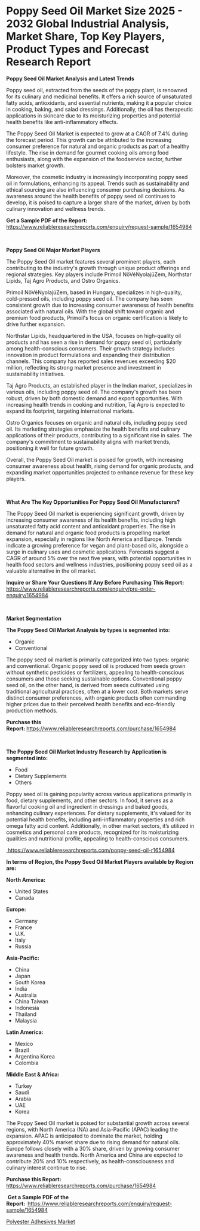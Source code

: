 <p><h1>Poppy Seed Oil Market Size 2025 - 2032 Global Industrial Analysis, Market Share, Top Key Players, Product Types and Forecast Research Report</h1></p><p><strong>Poppy Seed Oil Market Analysis and Latest Trends</strong></p>
<p><p>Poppy seed oil, extracted from the seeds of the poppy plant, is renowned for its culinary and medicinal benefits. It offers a rich source of unsaturated fatty acids, antioxidants, and essential nutrients, making it a popular choice in cooking, baking, and salad dressings. Additionally, the oil has therapeutic applications in skincare due to its moisturizing properties and potential health benefits like anti-inflammatory effects.</p><p>The Poppy Seed Oil Market is expected to grow at a CAGR of 7.4% during the forecast period. This growth can be attributed to the increasing consumer preference for natural and organic products as part of a healthy lifestyle. The rise in demand for gourmet cooking oils among food enthusiasts, along with the expansion of the foodservice sector, further bolsters market growth. </p><p>Moreover, the cosmetic industry is increasingly incorporating poppy seed oil in formulations, enhancing its appeal. Trends such as sustainability and ethical sourcing are also influencing consumer purchasing decisions. As awareness around the health benefits of poppy seed oil continues to develop, it is poised to capture a larger share of the market, driven by both culinary innovation and wellness trends.</p></p>
<p><strong>Get a Sample PDF of the Report:&nbsp;</strong> <a href="https://www.reliableresearchreports.com/enquiry/request-sample/1654984?utm_campaign=2192&utm_medium=2&utm_source=Github&utm_content=ia&utm_term=07032025&utm_id=poppy-seed-oil">https://www.reliableresearchreports.com/enquiry/request-sample/1654984</a></p>
<p>&nbsp;</p>
<p><strong>Poppy Seed Oil Major Market Players</strong></p>
<p><p>The Poppy Seed Oil market features several prominent players, each contributing to the industry's growth through unique product offerings and regional strategies. Key players include Primoil NöVéNyolajüZem, Northstar Lipids, Taj Agro Products, and Ostro Organics.</p><p>Primoil NöVéNyolajüZem, based in Hungary, specializes in high-quality, cold-pressed oils, including poppy seed oil. The company has seen consistent growth due to increasing consumer awareness of health benefits associated with natural oils. With the global shift toward organic and premium food products, Primoil's focus on organic certification is likely to drive further expansion.</p><p>Northstar Lipids, headquartered in the USA, focuses on high-quality oil products and has seen a rise in demand for poppy seed oil, particularly among health-conscious consumers. Their growth strategy includes innovation in product formulations and expanding their distribution channels. This company has reported sales revenues exceeding $20 million, reflecting its strong market presence and investment in sustainability initiatives.</p><p>Taj Agro Products, an established player in the Indian market, specializes in various oils, including poppy seed oil. The company's growth has been robust, driven by both domestic demand and export opportunities. With increasing health trends in cooking and nutrition, Taj Agro is expected to expand its footprint, targeting international markets.</p><p>Ostro Organics focuses on organic and natural oils, including poppy seed oil. Its marketing strategies emphasize the health benefits and culinary applications of their products, contributing to a significant rise in sales. The company's commitment to sustainability aligns with market trends, positioning it well for future growth.</p><p>Overall, the Poppy Seed Oil market is poised for growth, with increasing consumer awareness about health, rising demand for organic products, and expanding market opportunities projected to enhance revenue for these key players.</p></p>
<p>&nbsp;</p>
<p><strong>What Are The Key Opportunities For Poppy Seed Oil Manufacturers?</strong></p>
<p><p>The Poppy Seed Oil market is experiencing significant growth, driven by increasing consumer awareness of its health benefits, including high unsaturated fatty acid content and antioxidant properties. The rise in demand for natural and organic food products is propelling market expansion, especially in regions like North America and Europe. Trends indicate a growing preference for vegan and plant-based oils, alongside a surge in culinary uses and cosmetic applications. Forecasts suggest a CAGR of around 5% over the next five years, with potential opportunities in health food sectors and wellness industries, positioning poppy seed oil as a valuable alternative in the oil market.</p></p>
<p><strong>Inquire or Share Your Questions If Any Before Purchasing This Report:</strong> <a href="https://www.reliableresearchreports.com/enquiry/pre-order-enquiry/1654984?utm_campaign=2192&utm_medium=2&utm_source=Github&utm_content=ia&utm_term=07032025&utm_id=poppy-seed-oil">https://www.reliableresearchreports.com/enquiry/pre-order-enquiry/1654984</a></p>
<p>&nbsp;</p>
<p><strong>Market Segmentation</strong></p>
<p><strong>The Poppy Seed Oil Market Analysis by types is segmented into:</strong></p>
<p><ul><li>Organic</li><li>Conventional</li></ul></p>
<p><p>The poppy seed oil market is primarily categorized into two types: organic and conventional. Organic poppy seed oil is produced from seeds grown without synthetic pesticides or fertilizers, appealing to health-conscious consumers and those seeking sustainable options. Conventional poppy seed oil, on the other hand, is derived from seeds cultivated using traditional agricultural practices, often at a lower cost. Both markets serve distinct consumer preferences, with organic products often commanding higher prices due to their perceived health benefits and eco-friendly production methods.</p></p>
<p><strong>Purchase this Report:&nbsp;</strong><a href="https://www.reliableresearchreports.com/purchase/1654984?utm_campaign=2192&utm_medium=2&utm_source=Github&utm_content=ia&utm_term=07032025&utm_id=poppy-seed-oil">https://www.reliableresearchreports.com/purchase/1654984</a></p>
<p>&nbsp;</p>
<p><strong>The Poppy Seed Oil Market Industry Research by Application is segmented into:</strong></p>
<p><ul><li>Food</li><li>Dietary Supplements</li><li>Others</li></ul></p>
<p><p>Poppy seed oil is gaining popularity across various applications primarily in food, dietary supplements, and other sectors. In food, it serves as a flavorful cooking oil and ingredient in dressings and baked goods, enhancing culinary experiences. For dietary supplements, it's valued for its potential health benefits, including anti-inflammatory properties and rich omega fatty acid content. Additionally, in other market sectors, it’s utilized in cosmetics and personal care products, recognized for its moisturizing qualities and nutritional profile, appealing to health-conscious consumers.</p></p>
<p><a href="https://www.reliableresearchreports.com/poppy-seed-oil-r1654984?utm_campaign=2192&utm_medium=2&utm_source=Github&utm_content=ia&utm_term=07032025&utm_id=poppy-seed-oil">&nbsp;https://www.reliableresearchreports.com/poppy-seed-oil-r1654984</a></p>
<p><strong>In terms of Region, the Poppy Seed Oil Market Players available by Region are:</strong></p>
<p>
    <p> <strong> North America: </strong>
        <ul>
            <li>United States</li>
            <li>Canada</li>
        </ul>
        </p> 
    <p> <strong> Europe: </strong>
        <ul>
            <li>Germany</li>
            <li>France</li>
            <li>U.K.</li>
            <li>Italy</li>
            <li>Russia</li>
        </ul>
        </p> 
    <p> <strong> Asia-Pacific: </strong>
        <ul>
            <li>China</li>
            <li>Japan</li>
            <li>South Korea</li>
            <li>India</li>
            <li>Australia</li>
            <li>China Taiwan</li>
            <li>Indonesia</li>
            <li>Thailand</li>
            <li>Malaysia</li>
        </ul>
        </p> 
    <p> <strong> Latin America: </strong>
        <ul>
            <li>Mexico</li>
            <li>Brazil</li>
            <li>Argentina Korea</li>
            <li>Colombia</li>
        </ul>
        </p> 
    <p> <strong> Middle East & Africa: </strong>
        <ul>
            <li>Turkey</li>
            <li>Saudi</li>
            <li>Arabia</li>
            <li>UAE</li>
            <li>Korea</li>
        </ul>
    </p>
    </p>
<p><p>The Poppy Seed Oil market is poised for substantial growth across several regions, with North America (NA) and Asia-Pacific (APAC) leading the expansion. APAC is anticipated to dominate the market, holding approximately 40% market share due to rising demand for natural oils. Europe follows closely with a 30% share, driven by growing consumer awareness and health trends. North America and China are expected to contribute 20% and 10% respectively, as health-consciousness and culinary interest continue to rise.</p></p>
<p><strong>Purchase this Report: </strong><a href="https://www.reliableresearchreports.com/purchase/1654984?utm_campaign=2192&utm_medium=2&utm_source=Github&utm_content=ia&utm_term=07032025&utm_id=poppy-seed-oil">https://www.reliableresearchreports.com/purchase/1654984</a></p>
<p>&nbsp;<strong>Get a Sample PDF of the Report:&nbsp;&nbsp;</strong><a href="https://www.reliableresearchreports.com/enquiry/request-sample/1654984?utm_campaign=2192&utm_medium=2&utm_source=Github&utm_content=ia&utm_term=07032025&utm_id=poppy-seed-oil">https://www.reliableresearchreports.com/enquiry/request-sample/1654984</a></p>
<p><strong></strong></p>
<p><p><a href="https://github.com/hgf64gh/Market-Research-Report-List-1/blob/main/polyester-adhesives-market.md?utm_campaign=2192&utm_medium=2&utm_source=Github&utm_content=ia&utm_term=07032025&utm_id=poppy-seed-oil">Polyester Adhesives Market</a></p></p>